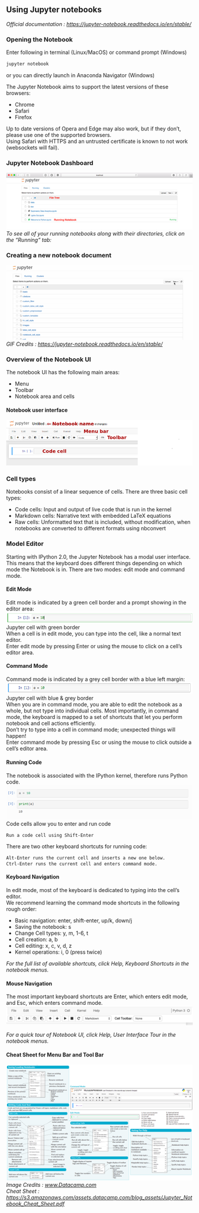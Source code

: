 ## Using Jupyter notebooks
_Official documentation : https://jupyter-notebook.readthedocs.io/en/stable/_
### Opening the Notebook
Enter following in terminal (Linux/MacOS) or command prompt (Windows)  
```bash  
jupyter notebook  
```  
or you can directly launch in Anaconda Navigator (Windows) 

The Jupyter Notebook aims to support the latest versions of these browsers:  
* Chrome  
* Safari  
* Firefox  

Up to date versions of Opera and Edge may also work, but if they don’t, please use one of the supported browsers.  
Using Safari with HTTPS and an untrusted certificate is known to not work (websockets will fail).  

### Jupyter Notebook Dashboard
![](8.png)  
_To see all of your running notebooks along with their directories, click on the “Running” tab:_  

### Creating a new notebook document
![](6.gif)
_GIF Credits : https://jupyter-notebook.readthedocs.io/en/stable/_

### Overview of the Notebook UI
The notebook UI has the following main areas:  
* Menu  
* Toolbar  
* Notebook area and cells

#### Notebook user interface  
![](7.png)  

### Cell types
Notebooks consist of a linear sequence of cells. There are three basic cell types:  
* Code cells: Input and output of live code that is run in the kernel  
* Markdown cells: Narrative text with embedded LaTeX equations  
* Raw cells: Unformatted text that is included, without modification, when notebooks are converted to different formats using nbconvert  

### Model Editor
Starting with IPython 2.0, the Jupyter Notebook has a modal user interface. This means that the keyboard does different things depending on which mode the Notebook is in. There are two modes: edit mode and command mode.  

#### Edit Mode
Edit mode is indicated by a green cell border and a prompt showing in the editor area:  
![](15.png)  
Jupyter cell with green border  
When a cell is in edit mode, you can type into the cell, like a normal text editor.  
Enter edit mode by pressing Enter or using the mouse to click on a cell’s editor area.  

#### Command Mode
Command mode is indicated by a grey cell border with a blue left margin:  
![](16.png)  
Jupyter cell with blue & grey border  
When you are in command mode, you are able to edit the notebook as a whole, but not type into individual cells.   Most importantly, in command mode, the keyboard is mapped to a set of shortcuts that let you perform notebook and cell actions efficiently.  
Don’t try to type into a cell in command mode; unexpected things will happen!  
Enter command mode by pressing Esc or using the mouse to click outside a cell’s editor area.  

#### Running Code
The notebook is associated with the IPython kernel, therefore runs Python code.  
![](18.png)  
Code cells allow you to enter and run code

    Run a code cell using Shift-Enter  

There are two other keyboard shortcuts for running code:  

    Alt-Enter runs the current cell and inserts a new one below.  
    Ctrl-Enter runs the current cell and enters command mode.  

#### Keyboard Navigation
In edit mode, most of the keyboard is dedicated to typing into the cell’s editor.  
We recommend learning the command mode shortcuts in the following rough order:  
* Basic navigation: enter, shift-enter, up/k, down/j  
* Saving the notebook: s  
* Change Cell types: y, m, 1-6, t  
* Cell creation: a, b  
* Cell editing: x, c, v, d, z  
* Kernel operations: i, 0 (press twice)  

_For the full list of available shortcuts, click Help, Keyboard Shortcuts in the notebook menus._

#### Mouse Navigation
The most important keyboard shortcuts are Enter, which enters edit mode, and Esc, which enters command mode.  
![](17.png)  

_For a quick tour of Notebook UI,  click Help, User Interface Tour in the notebook menus._

#### Cheat Sheet for Menu Bar and Tool Bar

![](0.png)
_Image Credits : www.Datacamp.com_  
_Cheat Sheet : https://s3.amazonaws.com/assets.datacamp.com/blog_assets/Jupyter_Notebook_Cheat_Sheet.pdf_